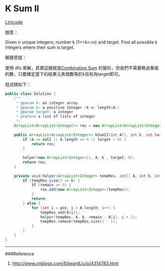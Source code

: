 # K Sum II

[Lintcode](http://www.lintcode.com/en/problem/k-sum-ii/)

題意：

Given n unique integers, number k (1<=k<=n)  and target. Find all possible k integers where their sum is target.


解題思路：

使用 dfs 來解，其實這題就是[Combination Sum](high_frequency/combination_sum.md) 的變形，但我們不需要略過重複的數，只要確定當下的結果元素個數等於k且和為target即可。

程式碼如下：

```java
public class Solution {
    /**
     * @param A: an integer array.
     * @param k: a positive integer (k <= length(A))
     * @param target: a integer
     * @return a list of lists of integer 
     */
    ArrayList<ArrayList<Integer>> res = new ArrayList<ArrayList<Integer>>();
    
    public ArrayList<ArrayList<Integer>> kSumII(int A[], int k, int target) {
        if (A == null || A.length == 0 || target < 0) {
            return res;
        }
        
        helper(new ArrayList<Integer>(), A, k , target, 0);
        return res;
    }
    
    private void helper(ArrayList<Integer> tempRes, int[] A, int k, int remain, int pos) {
        if (tempRes.size() == k) {
            if (remain == 0) {
                res.add(new ArrayList<Integer>(tempRes));
            }
            return;
        } else {
            for (int i = pos; i < A.length; i++) {
                tempRes.add(A[i]);
                helper(tempRes, A, k, remain - A[i], i + 1);
                tempRes.remove(tempRes.size() - 1);
            }
        }
    }
}
```

---
###Reference
1. http://www.cnblogs.com/EdwardLiu/p/4314783.html